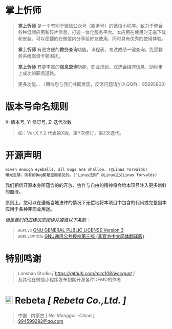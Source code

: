 # 掌上忻师 #

> **掌上忻师** 是一个有别于微信公众号（服务号）的微信小程序。致力于整合各种低频应用和碎片信息，打造一体化服务平台。本应用在使用时无需下载和安装、可以便捷的在微信内分享给好友使用，同时具有优秀的使用体验。
> 
> **掌上忻师** 有更方便的**教务查询**功能，课程表、考试成绩一键查询，免受教务系统崩溃卡顿困扰。
> 
> **掌上忻师** 有更丰富的**信息查询**功能，职业规划、双选会招聘信息，助你走上成功的职场道路。
> 
> 更多功能... （期待您与我们共同发现，反馈问题请加入QQ群：85695803）

# 版本号命名规则 #

X: 版本号, Y: 修订号, Z: 迭代次数

> 如：Ver.X.Y.Z 代表第X版，第Y次修订，第Z次迭代。

# 开源声明 #

	Given enough eyeballs, all bugs are shallow. (@Linus Torvalds)
	曝光足够，所有的Bug都是显而易见的。(“Linus法则” @Linux之父Linus Torvalds)

我们相信开源本身所蕴含的的开放、协作与自由的精神将会给本项目注入更多新鲜的血液。

原则上，您可以在遵循当地法律的情况下无偿地将本项目中包含的代码或完整副本应用于各种非商业用途。

*但是我们仍旧建议您阅读并遵循以下条款：*

>`AGPLv3` [GNU GENERAL PUBLIC LICENSE Version 3](https://github.com/ShadowWaIker/zsxs/blob/master/License)
<br>`AGPLv3中文版` [GNU通用公共授权第三版 (非官方中文简体翻译版)](https://github.com/ShadowWaIker/zsxs/blob/master/License_Zh)

# 特别鸣谢 #
> Lanshan Studio *[ https://github.com/mcc108/wecqupt ]*
<br> 及其他在微信小程序发布初期开源各种DEMO的作者
# <img src="http://www.rebeta.cn/favicon.ico" alt="LOGO" width="23px"> Rebeta *[ Rebeta Co.,Ltd. ]* #
> 中国 · 内蒙古 *[ Nei Monggol · China ]*
<br> 994599292@qq.com